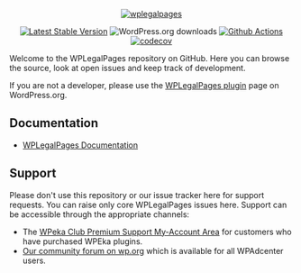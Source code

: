 <p align="center"><a href="https://wplegalpages.com/"><img src="https://wplegalpages.com/wp-content/uploads/2020/01/wplegalpages-logo.png" alt="wplegalpages"></a></p>

<p align="center">
<a href="https://wordpress.org/plugins/wplegalpages/"><img src="https://img.shields.io/wordpress/plugin/v/wplegalpages" alt="Latest Stable Version"></a>
<img src="https://img.shields.io/wordpress/plugin/dt/wplegalpages" alt="WordPress.org downloads">
<a href="https://github.com/wpeka/wplegalpages/actions/workflows/pr-code-coverage.yml"><img src="https://github.com/wpeka/wplegalpages/actions/workflows/pr-code-coverage.yml/badge.svg" alt="Github Actions"></a>
<a href="https://codecov.io/gh/wpeka/wplegalpages"><img src="https://codecov.io/gh/wpeka/wplegalpages/branch/master/graph/badge.svg?token=5YXL6K0ADF" alt="codecov"></a>
</p>

Welcome to the WPLegalPages repository on GitHub. Here you can browse the source, look at open issues and keep track of development.

If you are not a developer, please use the [WPLegalPages plugin](https://wordpress.org/plugins/wplegalpages/) page on WordPress.org.

## Documentation
* [WPLegalPages Documentation](https://docs.wpeka.com/wp-legal-pages/)

## Support
Please don't use this repository or our issue tracker here for support requests. You can raise only core WPLegalPages issues here. Support can be accessible through the appropriate channels:
* The [WPeka Club Premium Support My-Account Area](https://club.wpeka.com/my-account/) for customers who have purchased WPEka plugins.
* [Our community forum on wp.org](https://wordpress.org/support/plugin/wplegalpages/) which is available for all WPAdcenter users.
